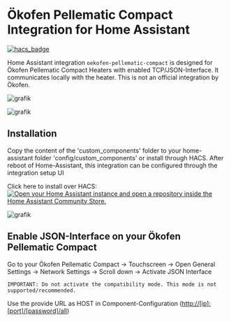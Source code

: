 # Ökofen Pellematic Compact Integration for Home Assistant

[![hacs_badge](https://img.shields.io/badge/HACS-Default-41BDF5.svg?style=for-the-badge)](https://github.com/hacs/integration)

Home Assistant integration `oekofen-pellematic-compact` is designed for Ökofen Pellematic Compact Heaters with enabled TCP/JSON-Interface.
It communicates locally with the heater. This is not an official integration by Ökofen.

![grafik](https://user-images.githubusercontent.com/29973737/215227936-d4a86fa2-6906-48e2-8a7c-fa123d33babd.png)

![grafik](https://user-images.githubusercontent.com/29973737/215228078-2f2bd422-aa7a-485c-bad3-116d7d86a73e.png)

## Installation

Copy the content of the 'custom_components' folder to your home-assistant folder 'config/custom_components' or install through HACS.
After reboot of Home-Assistant, this integration can be configured through the integration setup UI

Click here to install over HACS:
[![Open your Home Assistant instance and open a repository inside the Home Assistant Community Store.](https://my.home-assistant.io/badges/hacs_repository.svg)](https://my.home-assistant.io/redirect/hacs_repository/?owner=dominikamann&repository=oekofen-pellematic-compact&category=integration)

![grafik](https://user-images.githubusercontent.com/29973737/211389542-0800d1cf-6df9-45d4-8607-5f90689a8628.png)

## Enable JSON-Interface on your Ökofen Pellematic Compact

Go to your Ökofen Pellematic Compact
  -> Touchscreen -> Open General Settings -> Network Settings
    -> Scroll down -> Activate JSON Interface
    
    IMPORTANT: Do not activate the compatibility mode. This mode is not supported/recommended.

 Use the provide URL as HOST in Component-Configuration (<http://[ip]:[port]/[password]/all>)
